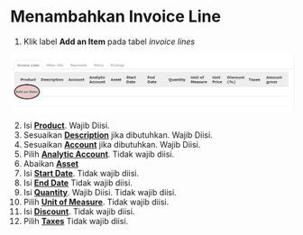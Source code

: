 # Menambahkan Invoice Line

1. Klik label **Add an Item** pada tabel *invoice lines*

![](../../img/debit-note/tombol-add-item.png)


2. Isi **[Product](./penjelasan.md#field-product)**. Wajib Diisi.
3. Sesuaikan **[Description](./penjelasan.md#field-description)** jika dibutuhkan. Wajib Diisi.
4. Sesuaikan **[Account](./penjelasan.md#field-account-line)** jika dibutuhkan. Wajib Diisi.
5. Pilih **[Analytic Account](./penjelasan.md#field-aa)**. Tidak wajib diisi.
6. Abaikan **[Asset](./penjelasan.md#field-asset)**
7. Isi **[Start Date](./penjelasan.md#field-start-date)**. Tidak wajib diisi.
8. Isi **[End Date](./penjelasan.md#field-end-date)** Tidak wajib diisi.
9. Isi **[Quantity](./penjelasan.md#field-qty)**. Wajib Diisi. Tidak wajib diisi.
10. Pilih **[Unit of Measure](./penjelasan.md#field-uom)**. Tidak wajib diisi.
11. Isi **[Discount](./penjelasan.md#field-discount)**. Tidak wajib diisi.
12. Pilih **[Taxes](./penjelasan.md#field-taxes)** Tidak wajib diisi.
